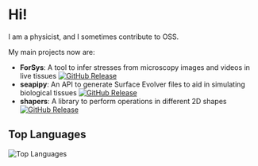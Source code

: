 # Hi!
I am a physicist, and I sometimes contribute to OSS.

My main projects now are:
- **ForSys**: A tool to infer stresses from microscopy images and videos in live tissues [![GitHub Release](https://img.shields.io/github/v/release/borgesaugusto/forsys)](https://github.com/borgesaugusto/forsys)
- **seapipy**: An API to generate Surface Evolver files to aid in simulating biological tissues [![GitHub Release](https://img.shields.io/github/v/release/borgesaugusto/seapipy)](https://github.com/borgesaugusto/seapipy)
- **shapers**: A library to perform operations in different 2D shapes [![GitHub Release](https://img.shields.io/github/v/release/borgesaugusto/shapers)](https://github.com/borgesaugusto/shapers)

  
## Top Languages

![Top Languages](https://github-readme-stats.vercel.app/api/top-langs/?username=borgesaugusto&layout=compact&theme=radical)
